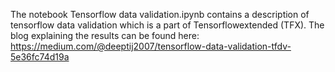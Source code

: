 The notebook Tensorflow data validation.ipynb contains a description of tensorflow data validation which is a part of Tensorflowextended (TFX). 
The blog explaining the results can be found here: https://medium.com/@deeptij2007/tensorflow-data-validation-tfdv-5e36fc74d19a